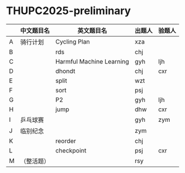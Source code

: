 # THUPC2025-preliminary

|      | 中文题目名 | 英文题目名   | 出题人 | 验题人 |
| ---- | ---------- | ------------ | ------ | ------ |
| A    | 骑行计划   | Cycling Plan | xza    |        |
| B    |            | rds          | chj    |        |
| C    |            | Harmful Machine Learning| gyh    | ljh    |
| D    |            | dhondt       | chj    | cxr    |
| E    |            | split        | wzt    |        |
| F    |            | sort         | psj    |        |
| G    |            | P2           | gyh    | ljh    |
| H    |            | jump         | dhw    | cxr    |
| I    | 乒乓球赛   |              | gyh    | zym    |
| J    | 临别纪念   |              | zym    |        |
| K    |            | reorder      | chj    |        |
| L    |            | checkpoint   | psj    | cxr    |
| M    | （整活题） |              | rsy    |        |

